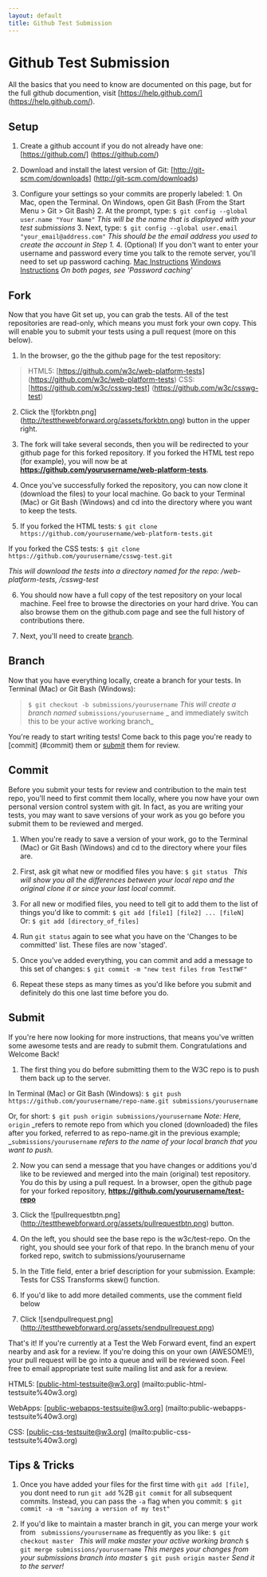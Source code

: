 ```yaml
---
layout: default
title: Github Test Submission
---
```


# Github Test Submission

All the basics that you need to know are documented on this page, but for the full github documention, visit [https://help.github.com/] (https://help.github.com/).

## Setup

  1. Create a github account if you do not already have one: [https://github.com/] (https://github.com/)

  2. Download and install the latest version of Git: [http://git-scm.com/downloads] (http://git-scm.com/downloads)

  3. Configure your settings so your commits are properly labeled:
    1. On Mac, open the Terminal.
On Windows, open Git Bash (From the Start Menu > Git > Git Bash)
    2. At the prompt, type:
`$ git config --global user.name "Your Name"`
_This will be the name that is displayed with your test submissions_
    3. Next, type:
`$ git config --global user.email "your_email@address.com"`
_This should be the email address you used to create the account in Step 1._
    4. (Optional) If you don't want to enter your username and password every time you talk to the remote server, you'll need to set up password caching.
[Mac Instructions](https://help.github.com/articles/set-up-git#platform-mac)
[Windows Instructions](https://help.github.com/articles/set-up-git#platform-windows)
_On both pages, see 'Password caching'_

## Fork

Now that you have Git set up, you can grab the tests. All of the test repositories are read-only, which means you must fork your own copy. This will enable you to submit your tests using a pull request (more on this below).

  1. In the browser, go the the github page for the test repository:

> HTML5: [https://github.com/w3c/web-platform-tests] (https://github.com/w3c/web-platform-tests)
> CSS: [https://github.com/w3c/csswg-test] (https://github.com/w3c/csswg-test)

  2. Click the ![forkbtn.png] (http://testthewebforward.org/assets/forkbtn.png) button in the upper right.

  3. The fork will take several seconds, then you will be redirected to your github page for this forked repository. If you forked the HTML test repo (for example), you will now be at **https://github.com/yourusername/web-platform-tests**.

  4. Once you've successfully forked the repository, you can now clone it (download the files) to your local machine. Go back to your Terminal (Mac) or Git Bash (Windows) and cd into the directory where you want to keep the tests.

  5. If you forked the HTML tests:
`$ git clone https://github.com/yourusername/web-platform-tests.git`

If you forked the CSS tests:
`$ git clone https://github.com/yourusername/csswg-test.git`

_This will download the tests into a directory named for the repo: /web-platform-tests, /csswg-test_

  6. You should now have a full copy of the test repository on your local machine. Feel free to browse the directories on your hard drive. You can also browse them on the github.com page and see the full history of contributions there.

  7. Next, you'll need to create [branch](#branch).

## Branch

Now that you have everything locally, create a branch for your tests. In Terminal (Mac) or Git Bash (Windows):

> `$ git checkout -b submissions/yourusername`
_This will create a branch named_ `submissions/yourusername` _ and immediately switch this to be your active working branch_

You're ready to start writing tests! Come back to this page you're ready to [commit] (#commit) them or [submit](#submit) them for review.

## Commit

Before you submit your tests for review and contribution to the main test repo, you'll need to first commit them locally, where you now have your own personal version control system with git. In fact, as you are writing your tests, you may want to save versions of your work as you go before you submit them to be reviewed and merged.

  1. When you're ready to save a version of your work, go to the Terminal (Mac) or Git Bash (Windows) and cd to the directory where your files are.

  2. First, ask git what new or modified files you have:
`$ git status `
_This will show you all the differences between your local repo and the original clone it or since your last local commit_.

  3. For all new or modified files, you need to tell git to add them to the list of things you'd like to commit:
`$ git add [file1] [file2] ... [fileN] `
Or:
`$ git add [directory_of_files]`

  4. Run `git status` again to see what you have on the 'Changes to be committed' list. These files are now 'staged'.

  5. Once you've added everything, you can commit and add a message to this set of changes:
`$ git commit -m "new test files from TestTWF" `

  6. Repeat these steps as many times as you'd like before you submit and definitely do this one last time before you do.

## Submit

If you're here now looking for more instructions, that means you've written some awesome tests and are ready to submit them. Congratulations and Welcome Back!

  1. The first thing you do before submitting them to the W3C repo is to push them back up to the server.

In Terminal (Mac) or Git Bash (Windows):
`$ git push https://github.com/yourusername/repo-name.git submissions/yourusername`

Or, for short:
`$ git push origin submissions/yourusername`
_Note: Here,_ `origin` _refers to remote repo from which you cloned (downloaded) the files after you forked, referred to as repo-name.git in the previous example; _`submissions/yourusername` _refers to the name of your local branch that you want to push._

  2. Now you can send a message that you have changes or additions you'd like to be reviewed and merged into the main (original) test repository. You do this by using a pull request. In a browser, open the github page for your forked repository, **https://github.com/yourusername/test-repo**

  3. Click the ![pullrequestbtn.png] (http://testthewebforward.org/assets/pullrequestbtn.png) button.

  4. On the left, you should see the base repo is the w3c/test-repo. On the right, you should see your fork of that repo. In the branch menu of your forked repo, switch to submissions/yourusername

  5. In the Title field, enter a brief description for your submission. Example: Tests for CSS Transforms skew() function.

  6. If you'd like to add more detailed comments, use the comment field below

  7. Click ![sendpullrequest.png] (http://testthewebforward.org/assets/sendpullrequest.png)

That's it! If you're currently at a Test the Web Forward event, find an expert nearby and ask for a review. If you're doing this on your own (AWESOME!), your pull request will be go into a queue and will be reviewed soon. Feel free to email appropriate test suite mailing list and ask for a review.

HTML5:
[public-html-testsuite@w3.org] (mailto:public-html-testsuite%40w3.org)

WebApps:
[public-webapps-testsuite@w3.org] (mailto:public-webapps-testsuite%40w3.org)

CSS:
[public-css-testsuite@w3.org] (mailto:public-css-testsuite%40w3.org)

## Tips & Tricks

  1. Once you have added your files for the first time with `git add [file]`, you dont need to run `git add` %2B `git commit` for all subsequent commits. Instead, you can pass the `-a` flag when you commit:
`$ git commit -a -m "saving a version of my test"`

  2. If you'd like to maintain a master branch in git, you can merge your work from ` submissions/yourusername` as frequently as you like:
`$ git checkout master `
_This will make master your active working branch_
`$ git merge submissions/yourusername`
_This merges your changes from your submissions branch into master_
`$ git push origin master`
_Send it to the server!_
